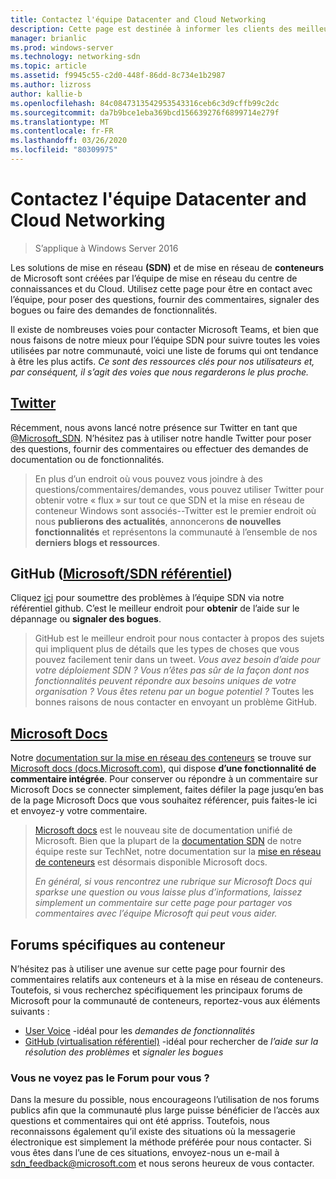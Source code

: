 ```yaml
---
title: Contactez l'équipe Datacenter and Cloud Networking
description: Cette page est destinée à informer les clients des meilleures méthodes pour atteindre l’équipe SDN dans différents contextes.
manager: brianlic
ms.prod: windows-server
ms.technology: networking-sdn
ms.topic: article
ms.assetid: f9945c55-c2d0-448f-86dd-8c734e1b2987
ms.author: lizross
author: kallie-b
ms.openlocfilehash: 84c0847313542953543316ceb6c3d9cffb99c2dc
ms.sourcegitcommit: da7b9bce1eba369bcd156639276f6899714e279f
ms.translationtype: MT
ms.contentlocale: fr-FR
ms.lasthandoff: 03/26/2020
ms.locfileid: "80309975"
---
```

# <a name="contact-the-datacenter-and-cloud-networking-team"></a>Contactez l'équipe Datacenter and Cloud Networking

> S’applique à Windows Server 2016

Les solutions de mise en réseau **\(SDN\)** et de mise en réseau de **conteneurs** de Microsoft sont créées par l’équipe de mise en réseau du centre de connaissances et du Cloud. Utilisez cette page pour être en contact avec l’équipe, pour poser des questions, fournir des commentaires, signaler des bogues ou faire des demandes de fonctionnalités.

Il existe de nombreuses voies pour contacter Microsoft Teams, et bien que nous faisons de notre mieux pour l’équipe SDN pour suivre toutes les voies utilisées par notre communauté, voici une liste de forums qui ont tendance à être les plus actifs. *Ce sont des ressources clés pour nos utilisateurs et, par conséquent, il s’agit des voies que nous regarderons le plus proche.*

## <a name="twitter"></a>[Twitter](https://twitter.com/Microsoft_SDN)

Récemment, nous avons lancé notre présence sur Twitter en tant que [@Microsoft_SDN](https://twitter.com/Microsoft_SDN). N’hésitez pas à utiliser notre handle Twitter pour poser des questions, fournir des commentaires ou effectuer des demandes de documentation ou de fonctionnalités.
> En plus d’un endroit où vous pouvez vous joindre à des questions/commentaires/demandes, vous pouvez utiliser Twitter pour obtenir votre « flux » sur tout ce que SDN et la mise en réseau de conteneur Windows sont associés--Twitter est le premier endroit où nous **publierons des actualités**, annoncerons **de nouvelles fonctionnalités** et représentons la communauté à l’ensemble de nos **derniers blogs et ressources**.

## <a name="github-microsoftsdn-repo"></a>GitHub ([Microsoft/SDN référentiel](https://github.com/Microsoft/SDN/issues))
Cliquez [ici](https://github.com/Microsoft/SDN/issues) pour soumettre des problèmes à l’équipe SDN via notre référentiel github. C’est le meilleur endroit pour **obtenir** de l’aide sur le dépannage ou **signaler des bogues**.

> GitHub est le meilleur endroit pour nous contacter à propos des sujets qui impliquent plus de détails que les types de choses que vous pouvez facilement tenir dans un tweet. *Vous avez besoin d’aide pour votre déploiement SDN ? Vous n’êtes pas sûr de la façon dont nos fonctionnalités peuvent répondre aux besoins uniques de votre organisation ? Vous êtes retenu par un bogue potentiel ?* Toutes les bonnes raisons de nous contacter en envoyant un problème GitHub.

## <a name="microsoft-docs"></a>[Microsoft Docs](https://docs.microsoft.com/)
Notre [documentation sur la mise en réseau des conteneurs](https://docs.microsoft.com/virtualization/windowscontainers/manage-containers/container-networking) se trouve sur [Microsoft docs (docs.Microsoft.com)](https://docs.microsoft.com/), qui dispose **d’une fonctionnalité de commentaire intégrée**. Pour conserver ou répondre à un commentaire sur Microsoft Docs se connecter simplement, faites défiler la page jusqu’en bas de la page Microsoft Docs que vous souhaitez référencer, puis faites-le ici et envoyez-y votre commentaire.

> [Microsoft docs](https://docs.microsoft.com/) est le nouveau site de documentation unifié de Microsoft. Bien que la plupart de la [documentation SDN](https://technet.microsoft.com/windows-server-docs/networking/sdn/software-defined-networking) de notre équipe reste sur TechNet, notre documentation sur la [mise en réseau de conteneurs](https://docs.microsoft.com/virtualization/windowscontainers/manage-containers/container-networking) est désormais disponible Microsoft docs.
> 
> *En général, si vous rencontrez une rubrique sur Microsoft Docs qui sparkse une question ou vous laisse plus d’informations, laissez simplement un commentaire sur cette page pour partager vos commentaires avec l’équipe Microsoft qui peut vous aider.*

## <a name="container-specific-forums"></a>Forums spécifiques au conteneur
N’hésitez pas à utiliser une avenue sur cette page pour fournir des commentaires relatifs aux conteneurs et à la mise en réseau de conteneurs. Toutefois, si vous recherchez spécifiquement les principaux forums de Microsoft pour la communauté de conteneurs, reportez-vous aux éléments suivants :
- [User Voice](https://windowsserver.uservoice.com/forums/304624-containers) -idéal pour les *demandes de fonctionnalités*
- [GitHub (virtualisation référentiel)](https://github.com/Microsoft/Virtualization-Documentation) -idéal pour rechercher de *l’aide sur la résolution des problèmes* et *signaler les bogues*

### <a name="not-seeing-the-forum-for-you"></a>Vous ne voyez pas le Forum pour vous ? 
Dans la mesure du possible, nous encourageons l’utilisation de nos forums publics afin que la communauté plus large puisse bénéficier de l’accès aux questions et commentaires qui ont été appriss. Toutefois, nous reconnaissons également qu’il existe des situations où la messagerie électronique est simplement la méthode préférée pour nous contacter. Si vous êtes dans l’une de ces situations, envoyez-nous un e-mail à sdn_feedback@microsoft.com et nous serons heureux de vous contacter.
